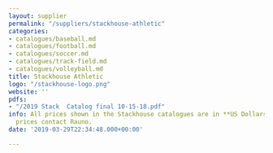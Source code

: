 ```yaml
---
layout: supplier
permalink: "/suppliers/stackhouse-athletic"
categories:
- catalogues/baseball.md
- catalogues/football.md
- catalogues/soccer.md
- catalogues/track-field.md
- catalogues/volleyball.md
title: Stackhouse Athletic
logo: "/stackhouse-logo.png"
website: ''
pdfs:
- "/2019 Stack  Catalog final 10-15-18.pdf"
info: All prices shown in the Stackhouse catalogues are in **US Dollars**. For accurate
  prices contact Rauno.
date: '2019-03-29T22:34:48.000+00:00'

---
```

